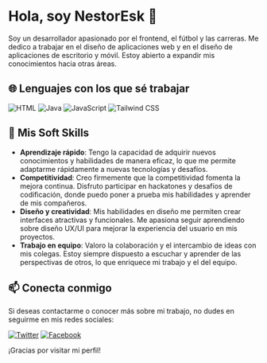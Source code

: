 # Hola, soy NestorEsk 👋

Soy un desarrollador apasionado por el frontend, el fútbol y las carreras. Me dedico a trabajar en el diseño de aplicaciones web y en el diseño de aplicaciones de escritorio y móvil. Estoy abierto a expandir mis conocimientos hacia otras áreas.

## 🌐 Lenguajes con los que sé trabajar
![HTML](https://img.shields.io/badge/HTML-E34F26?style=flat-square&logo=html5&logoColor=white)
![Java](https://img.shields.io/badge/Java-007396?style=flat-square&logo=java&logoColor=white)
![JavaScript](https://img.shields.io/badge/JavaScript-F7DF1E?style=flat-square&logo=javascript&logoColor=black)
![Tailwind CSS](https://img.shields.io/badge/Tailwind%20CSS-06B6D4?style=flat-square&logo=tailwindcss&logoColor=white)


## 💼 Mis Soft Skills
- **Aprendizaje rápido**: Tengo la capacidad de adquirir nuevos conocimientos y habilidades de manera eficaz, lo que me permite adaptarme rápidamente a nuevas tecnologías y desafíos.
- **Competitividad**: Creo firmemente que la competitividad fomenta la mejora continua. Disfruto participar en hackatones y desafíos de codificación, donde puedo poner a prueba mis habilidades y aprender de mis compañeros.
- **Diseño y creatividad**: Mis habilidades en diseño me permiten crear interfaces atractivas y funcionales. Me apasiona seguir aprendiendo sobre diseño UX/UI para mejorar la experiencia del usuario en mis proyectos.
- **Trabajo en equipo**: Valoro la colaboración y el intercambio de ideas con mis colegas. Estoy siempre dispuesto a escuchar y aprender de las perspectivas de otros, lo que enriquece mi trabajo y el del equipo.

## 📫 Conecta conmigo
Si deseas contactarme o conocer más sobre mi trabajo, no dudes en seguirme en mis redes sociales:

[![Twitter](https://img.shields.io/badge/Twitter-1DA1F2?style=flat-square&logo=twitter&logoColor=white)](https://x.com/NestorEsk)
[![Facebook](https://img.shields.io/badge/Facebook-1877F2?style=flat-square&logo=facebook&logoColor=white)]()

¡Gracias por visitar mi perfil!

